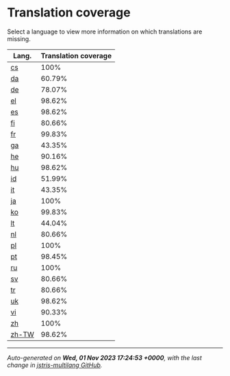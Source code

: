 <link rel="stylesheet" href="style.css">

# Translation coverage

Select a language to view more information on which translations are missing.

<table>
<thead>
    <tr>
        <th>Lang.</th>
        <th colspan="2">Translation coverage</th>
    </tr>
</thead>
<tbody>
    <tr><td><a href="cs.html">cs</a></td><td>100%</td><td>
        <div class="pb">
            <span class="pb-fill" style="width: 100%;"></span>
        </div>
    </td></tr>
    <tr><td><a href="da.html">da</a></td><td>60.79%</td><td>
        <div class="pb">
            <span class="pb-fill" style="width: 60.79%;"></span>
        </div>
    </td></tr>
    <tr><td><a href="de.html">de</a></td><td>78.07%</td><td>
        <div class="pb">
            <span class="pb-fill" style="width: 78.07%;"></span>
        </div>
    </td></tr>
    <tr><td><a href="el.html">el</a></td><td>98.62%</td><td>
        <div class="pb">
            <span class="pb-fill" style="width: 98.62%;"></span>
        </div>
    </td></tr>
    <tr><td><a href="es.html">es</a></td><td>98.62%</td><td>
        <div class="pb">
            <span class="pb-fill" style="width: 98.62%;"></span>
        </div>
    </td></tr>
    <tr><td><a href="fi.html">fi</a></td><td>80.66%</td><td>
        <div class="pb">
            <span class="pb-fill" style="width: 80.66%;"></span>
        </div>
    </td></tr>
    <tr><td><a href="fr.html">fr</a></td><td>99.83%</td><td>
        <div class="pb">
            <span class="pb-fill" style="width: 99.83%;"></span>
        </div>
    </td></tr>
    <tr><td><a href="ga.html">ga</a></td><td>43.35%</td><td>
        <div class="pb">
            <span class="pb-fill" style="width: 43.35%;"></span>
        </div>
    </td></tr>
    <tr><td><a href="he.html">he</a></td><td>90.16%</td><td>
        <div class="pb">
            <span class="pb-fill" style="width: 90.16%;"></span>
        </div>
    </td></tr>
    <tr><td><a href="hu.html">hu</a></td><td>98.62%</td><td>
        <div class="pb">
            <span class="pb-fill" style="width: 98.62%;"></span>
        </div>
    </td></tr>
    <tr><td><a href="id.html">id</a></td><td>51.99%</td><td>
        <div class="pb">
            <span class="pb-fill" style="width: 51.99%;"></span>
        </div>
    </td></tr>
    <tr><td><a href="it.html">it</a></td><td>43.35%</td><td>
        <div class="pb">
            <span class="pb-fill" style="width: 43.35%;"></span>
        </div>
    </td></tr>
    <tr><td><a href="ja.html">ja</a></td><td>100%</td><td>
        <div class="pb">
            <span class="pb-fill" style="width: 100%;"></span>
        </div>
    </td></tr>
    <tr><td><a href="ko.html">ko</a></td><td>99.83%</td><td>
        <div class="pb">
            <span class="pb-fill" style="width: 99.83%;"></span>
        </div>
    </td></tr>
    <tr><td><a href="lt.html">lt</a></td><td>44.04%</td><td>
        <div class="pb">
            <span class="pb-fill" style="width: 44.04%;"></span>
        </div>
    </td></tr>
    <tr><td><a href="nl.html">nl</a></td><td>80.66%</td><td>
        <div class="pb">
            <span class="pb-fill" style="width: 80.66%;"></span>
        </div>
    </td></tr>
    <tr><td><a href="pl.html">pl</a></td><td>100%</td><td>
        <div class="pb">
            <span class="pb-fill" style="width: 100%;"></span>
        </div>
    </td></tr>
    <tr><td><a href="pt.html">pt</a></td><td>98.45%</td><td>
        <div class="pb">
            <span class="pb-fill" style="width: 98.45%;"></span>
        </div>
    </td></tr>
    <tr><td><a href="ru.html">ru</a></td><td>100%</td><td>
        <div class="pb">
            <span class="pb-fill" style="width: 100%;"></span>
        </div>
    </td></tr>
    <tr><td><a href="sv.html">sv</a></td><td>80.66%</td><td>
        <div class="pb">
            <span class="pb-fill" style="width: 80.66%;"></span>
        </div>
    </td></tr>
    <tr><td><a href="tr.html">tr</a></td><td>80.66%</td><td>
        <div class="pb">
            <span class="pb-fill" style="width: 80.66%;"></span>
        </div>
    </td></tr>
    <tr><td><a href="uk.html">uk</a></td><td>98.62%</td><td>
        <div class="pb">
            <span class="pb-fill" style="width: 98.62%;"></span>
        </div>
    </td></tr>
    <tr><td><a href="vi.html">vi</a></td><td>90.33%</td><td>
        <div class="pb">
            <span class="pb-fill" style="width: 90.33%;"></span>
        </div>
    </td></tr>
    <tr><td><a href="zh.html">zh</a></td><td>100%</td><td>
        <div class="pb">
            <span class="pb-fill" style="width: 100%;"></span>
        </div>
    </td></tr>
    <tr><td><a href="zh-TW.html">zh-TW</a></td><td>98.62%</td><td>
        <div class="pb">
            <span class="pb-fill" style="width: 98.62%;"></span>
        </div>
    </td></tr>
</tbody></table>

-------------------

*Auto-generated on **Wed, 01 Nov 2023 17:24:53 +0000**, with the last change in [jstris-multilang GitHub](https://github.com/jezevec10/jstris-multilang/).*
